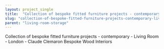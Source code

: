 ```yaml
---
layout: project_single
title:  "Collection of bespoke fitted furniture projects - contemporary - Living Room - London - Claude Clemaron Bespoke Wood Interiors"
slug: "collection-of-bespoke-fitted-furniture-projects-contemporary-living-room-london-claude"
parent: "living-room-storage"
---
```

Collection of bespoke fitted furniture projects - contemporary - Living Room - London - Claude Clemaron Bespoke Wood Interiors